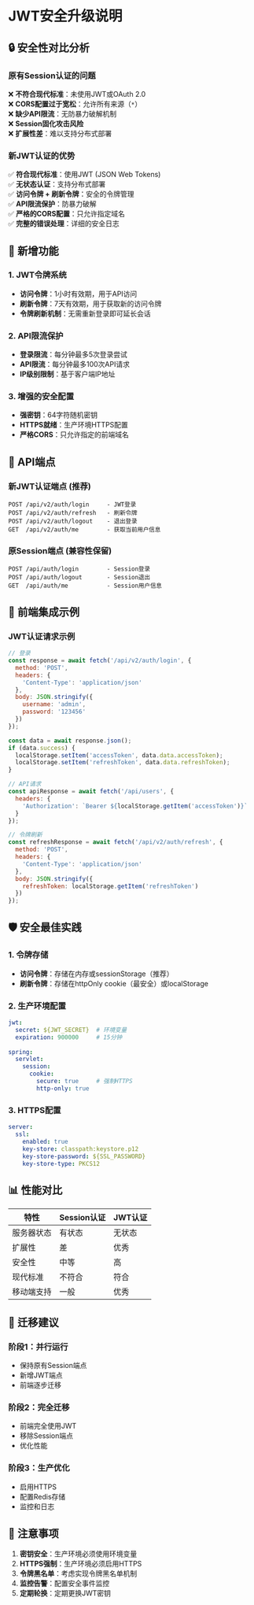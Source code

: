 # JWT安全升级说明

## 🔒 安全性对比分析

### 原有Session认证的问题
❌ **不符合现代标准**：未使用JWT或OAuth 2.0  
❌ **CORS配置过于宽松**：允许所有来源（`*`）  
❌ **缺少API限流**：无防暴力破解机制  
❌ **Session固化攻击风险**  
❌ **扩展性差**：难以支持分布式部署  

### 新JWT认证的优势
✅ **符合现代标准**：使用JWT (JSON Web Tokens)  
✅ **无状态认证**：支持分布式部署  
✅ **访问令牌 + 刷新令牌**：安全的令牌管理  
✅ **API限流保护**：防暴力破解  
✅ **严格的CORS配置**：只允许指定域名  
✅ **完整的错误处理**：详细的安全日志  

## 🚀 新增功能

### 1. JWT令牌系统
- **访问令牌**：1小时有效期，用于API访问
- **刷新令牌**：7天有效期，用于获取新的访问令牌
- **令牌刷新机制**：无需重新登录即可延长会话

### 2. API限流保护
- **登录限流**：每分钟最多5次登录尝试
- **API限流**：每分钟最多100次API请求
- **IP级别限制**：基于客户端IP地址

### 3. 增强的安全配置
- **强密钥**：64字符随机密钥
- **HTTPS就绪**：生产环境HTTPS配置
- **严格CORS**：只允许指定的前端域名

## 📡 API端点

### 新JWT认证端点 (推荐)
```
POST /api/v2/auth/login     - JWT登录
POST /api/v2/auth/refresh   - 刷新令牌
POST /api/v2/auth/logout    - 退出登录
GET  /api/v2/auth/me        - 获取当前用户信息
```

### 原Session端点 (兼容性保留)
```
POST /api/auth/login        - Session登录
POST /api/auth/logout       - Session退出
GET  /api/auth/me           - Session用户信息
```

## 🔧 前端集成示例

### JWT认证请求示例
```javascript
// 登录
const response = await fetch('/api/v2/auth/login', {
  method: 'POST',
  headers: {
    'Content-Type': 'application/json'
  },
  body: JSON.stringify({
    username: 'admin',
    password: '123456'
  })
});

const data = await response.json();
if (data.success) {
  localStorage.setItem('accessToken', data.data.accessToken);
  localStorage.setItem('refreshToken', data.data.refreshToken);
}

// API请求
const apiResponse = await fetch('/api/users', {
  headers: {
    'Authorization': `Bearer ${localStorage.getItem('accessToken')}`
  }
});

// 令牌刷新
const refreshResponse = await fetch('/api/v2/auth/refresh', {
  method: 'POST',
  headers: {
    'Content-Type': 'application/json'
  },
  body: JSON.stringify({
    refreshToken: localStorage.getItem('refreshToken')
  })
});
```

## 🛡️ 安全最佳实践

### 1. 令牌存储
- **访问令牌**：存储在内存或sessionStorage（推荐）
- **刷新令牌**：存储在httpOnly cookie（最安全）或localStorage

### 2. 生产环境配置
```yaml
jwt:
  secret: ${JWT_SECRET}  # 环境变量
  expiration: 900000     # 15分钟
  
spring:
  servlet:
    session:
      cookie:
        secure: true     # 强制HTTPS
        http-only: true
```

### 3. HTTPS配置
```yaml
server:
  ssl:
    enabled: true
    key-store: classpath:keystore.p12
    key-store-password: ${SSL_PASSWORD}
    key-store-type: PKCS12
```

## 📊 性能对比

| 特性 | Session认证 | JWT认证 |
|------|-------------|---------|
| 服务器状态 | 有状态 | 无状态 |
| 扩展性 | 差 | 优秀 |
| 安全性 | 中等 | 高 |
| 现代标准 | 不符合 | 符合 |
| 移动端支持 | 一般 | 优秀 |

## 🔄 迁移建议

### 阶段1：并行运行
- 保持原有Session端点
- 新增JWT端点
- 前端逐步迁移

### 阶段2：完全迁移
- 前端完全使用JWT
- 移除Session端点
- 优化性能

### 阶段3：生产优化
- 启用HTTPS
- 配置Redis存储
- 监控和日志

## 🚨 注意事项

1. **密钥安全**：生产环境必须使用环境变量
2. **HTTPS强制**：生产环境必须启用HTTPS
3. **令牌黑名单**：考虑实现令牌黑名单机制
4. **监控告警**：配置安全事件监控
5. **定期轮换**：定期更换JWT密钥 